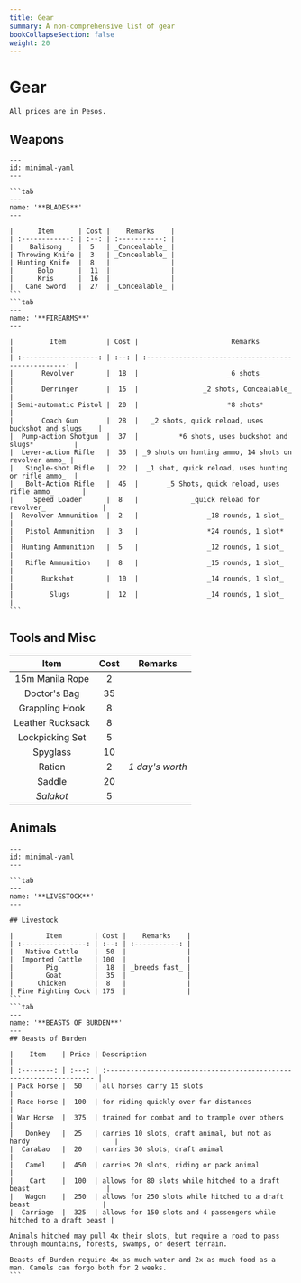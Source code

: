 ```yaml
---
title: Gear
summary: A non-comprehensive list of gear
bookCollapseSection: false
weight: 20
---
```


# Gear

`All prices are in Pesos.`

## Weapons

````tabs
---
id: minimal-yaml
---

```tab
---
name: '**BLADES**'
---

|      Item      | Cost |    Remarks    |
| :------------: | :--: | :-----------: |
|    Balisong    |  5   | _Concealable_ |
| Throwing Knife |  3   | _Concealable_ |
| Hunting Knife  |  8   |               |
|      Bolo      |  11  |               |
|      Kris      |  16  |               |
|   Cane Sword   |  27  | _Concealable_ |
```
```tab
---
name: '**FIREARMS**'
---

|         Item          | Cost |                       Remarks                        |
| :-------------------: | :--: | :--------------------------------------------------: |
|       Revolver        |  18  |                      _6 shots_                       |
|       Derringer       |  15  |                _2 shots, Concealable_                |
| Semi-automatic Pistol |  20  |                      *8 shots*                       |
|       Coach Gun       |  28  |   _2 shots, quick reload, uses buckshot and slugs_   |
|  Pump-action Shotgun  |  37  |          *6 shots, uses buckshot and slugs*          |
|  Lever-action Rifle   |  35  | _9 shots on hunting ammo, 14 shots on revolver ammo_ |
|   Single-shot Rifle   |  22  |  _1 shot, quick reload, uses hunting or rifle ammo_  |
|   Bolt-Action Rifle   |  45  |       _5 Shots, quick reload, uses rifle ammo_       |
|     Speed Loader      |  8   |             _quick reload for revolver_              |
|  Revolver Ammunition  |  2   |                 _18 rounds, 1 slot_                  |
|   Pistol Ammunition   |  3   |                 *24 rounds, 1 slot*                  |
|  Hunting Ammunition   |  5   |                 _12 rounds, 1 slot_                  |
|   Rifle Ammunition    |  8   |                 _15 rounds, 1 slot_                  |
|       Buckshot        |  10  |                 _14 rounds, 1 slot_                  |
|         Slugs         |  12  |                 _14 rounds, 1 slot_                  |
```
````

## Tools and Misc

|       Item       | Cost |     Remarks     |
| :--------------: | :--: | :-------------: |
| 15m Manila Rope  |  2   |                 |
|   Doctor's Bag   |  35  |                 |
|  Grappling Hook  |  8   |                 |
| Leather Rucksack |  8   |                 |
| Lockpicking Set  |  5   |                 |
|     Spyglass     |  10  |                 |
|      Ration      |  2   | _1 day's worth_ |
|      Saddle      |  20  |                 |
|    _Salakot_     |  5   |                 |

## Animals

````tabs
---
id: minimal-yaml
---

```tab
---
name: '**LIVESTOCK**'
---

## Livestock

|        Item        | Cost |    Remarks    |
| :----------------: | :--: | :-----------: |
|   Native Cattle    |  50  |               |
|  Imported Cattle   | 100  |               |
|        Pig         |  18  | _breeds fast_ |
|        Goat        |  35  |               |
|      Chicken       |  8   |               |
| Fine Fighting Cock | 175  |               |
```
```tab
---
name: '**BEASTS OF BURDEN**'
---
## Beasts of Burden

|    Item    | Price | Description                                                          |
| :--------: | :---: | :------------------------------------------------------------------- |
| Pack Horse |  50   | all horses carry 15 slots                                            |
| Race Horse |  100  | for riding quickly over far distances                                |
| War Horse  |  375  | trained for combat and to trample over others                        |
|   Donkey   |  25   | carries 10 slots, draft animal, but not as hardy                     |
|  Carabao   |  20   | carries 30 slots, draft animal                                       |
|   Camel    |  450  | carries 20 slots, riding or pack animal                              |
|    Cart    |  100  | allows for 80 slots while hitched to a draft beast                   |
|   Wagon    |  250  | allows for 250 slots while hitched to a draft beast                  |
|  Carriage  |  325  | allows for 150 slots and 4 passengers while hitched to a draft beast |

Animals hitched may pull 4x their slots, but require a road to pass through mountains, forests, swamps, or desert terrain.

Beasts of Burden require 4x as much water and 2x as much food as a man. Camels can forgo both for 2 weeks.
```
````

